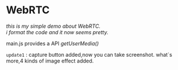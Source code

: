# WebRTC
*this is my simple demo about WebRTC.*  
_i format the code and it now seems pretty._

main.js provides a API *getUserMedia()*

`update1` : capture button added,now you can take screenshot. what\`s more,4 kinds of image effect added.
